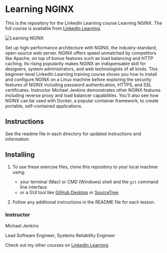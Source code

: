 # Learning NGINX
This is the repository for the LinkedIn Learning course Learning NGINX. The full course is available from [LinkedIn Learning][lil-course-url].

![Learning NGINX][lil-thumbnail-url] 

Set up high-performance architecture with NGINX, the industry-standard, open-source web server. NGINX offers speed unmatched by competitors like Apache, on top of bonus features such as load balancing and HTTP caching. Its rising popularity makes NGINX an indispensable skill for designers, system administrators, and web technologists of all kinds. This beginner-level LinkedIn Learning training course shows you how to install and configure NGINX on a Linux machine before exploring the security features of NGINX including password authentication, HTTPS, and SSL certificates. Instructor Michael Jenkins demonstrates other NGINX features including reverse proxy and load balancer capabilities. You'll also see how NGINX can be used with Docker, a popular container framework, to create portable, self-contained applications.

## Instructions
See the readme file in each directory for updated instructions and information.

## Installing
1. To use these exercise files, clone this repository to your local machine using:
	- your terminal (Mac) or CMD (Windows) shell and the `git` command line interface
	- or a GUI tool like [GitHub Desktop](https://desktop.github.com/) or [SourceTree](https://www.sourcetreeapp.com/)
	
3. Follow any additional instructions in the README file for each lesson.


### Instructor

Michael Jenkins 
                            
Lead Software Engineer, Systems Reliability Engineer

                            

Check out my other courses on [LinkedIn Learning](https://www.linkedin.com/learning/instructors/michael-jenkins).

[lil-course-url]: https://www.linkedin.com/learning/learning-nginx-17014605?dApp=59033956
[lil-thumbnail-url]: https://cdn.lynda.com/course/2492317/2492317-1663960159212-16x9.jpg
